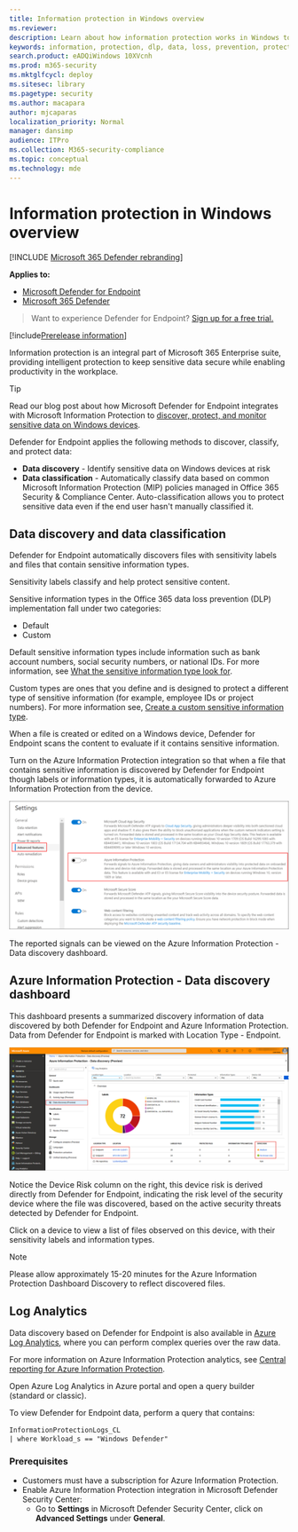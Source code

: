 ```yaml
---
title: Information protection in Windows overview
ms.reviewer: 
description: Learn about how information protection works in Windows to identify and protect sensitive information
keywords: information, protection, dlp, data, loss, prevention, protect
search.product: eADQiWindows 10XVcnh
ms.prod: m365-security
ms.mktglfcycl: deploy
ms.sitesec: library
ms.pagetype: security
ms.author: macapara
author: mjcaparas
localization_priority: Normal
manager: dansimp
audience: ITPro
ms.collection: M365-security-compliance
ms.topic: conceptual
ms.technology: mde
---
```


# Information protection in Windows overview

[!INCLUDE [Microsoft 365 Defender rebranding](../../includes/microsoft-defender.md)]

**Applies to:**

- [Microsoft Defender for Endpoint](https://go.microsoft.com/fwlink/p/?linkid=2154037)
- [Microsoft 365 Defender](https://go.microsoft.com/fwlink/?linkid=2118804)

> Want to experience Defender for Endpoint? [Sign up for a free trial.](https://signup.microsoft.com/create-account/signup?products=7f379fee-c4f9-4278-b0a1-e4c8c2fcdf7e&ru=https://aka.ms/MDEp2OpenTrial?ocid=docs-wdatp-exposedapis-abovefoldlink)


[!include[Prerelease information](../../includes/prerelease.md)]

Information protection is an integral part of Microsoft 365 Enterprise suite, providing intelligent protection to keep sensitive data secure while enabling productivity in the workplace.

>[!TIP]
> Read our blog post about how Microsoft Defender for Endpoint integrates with Microsoft Information Protection to [discover, protect, and monitor sensitive data on Windows devices](https://cloudblogs.microsoft.com/microsoftsecure/2019/01/17/windows-defender-atp-integrates-with-microsoft-information-protection-to-discover-protect-and-monitor-sensitive-data-on-windows-devices/).

Defender for Endpoint applies the following methods to discover, classify, and protect data:

- **Data discovery** - Identify sensitive data on Windows devices at risk
- **Data classification** - Automatically classify data based on common Microsoft Information Protection (MIP) policies managed in Office 365 Security & Compliance Center. Auto-classification allows you to protect sensitive data even if the end user hasn't manually classified it.

## Data discovery and data classification

Defender for Endpoint automatically discovers files with sensitivity labels and files that contain sensitive information types.

Sensitivity labels classify and help protect sensitive content.

Sensitive information types in the Office 365 data loss prevention (DLP) implementation fall under two categories:

- Default
- Custom

Default sensitive information types include information such as bank account numbers, social security numbers, or national IDs. For more information, see [What the sensitive information type look for](/office365/securitycompliance/what-the-sensitive-information-types-look-for).

Custom types are ones that you define and is designed to protect a different type of sensitive information (for example, employee IDs or project numbers). For more information see, [Create a custom sensitive information type](/office365/securitycompliance/create-a-custom-sensitive-information-type).

When a file is created or edited on a  Windows device, Defender for Endpoint scans the content to evaluate if it contains sensitive information.

Turn on the Azure Information Protection integration so that when a file that contains sensitive information is discovered by Defender for Endpoint though labels or information types, it is automatically forwarded to Azure Information Protection from the device.

![Image of settings page with Azure Information Protection](images/atp-settings-aip.png)

The reported signals can be viewed on the Azure Information Protection - Data discovery dashboard.

## Azure Information Protection - Data discovery dashboard

This dashboard presents a summarized discovery information of data discovered by both Defender for Endpoint and Azure Information Protection. Data from Defender for Endpoint is marked with Location Type - Endpoint.

![Image of Azure Information Protection - Data discovery](images/azure-data-discovery.png)

Notice the Device Risk column on the right, this device risk is derived directly from Defender for Endpoint, indicating the risk level of the security device where the file was discovered, based on the active security threats detected by Defender for Endpoint.

Click on a device to view a list of files observed on this device, with their sensitivity labels and information types.

> [!NOTE]
> Please allow approximately 15-20 minutes for the Azure Information Protection Dashboard Discovery to reflect discovered files.

## Log Analytics

Data discovery based on Defender for Endpoint is also available in [Azure Log Analytics](/azure/log-analytics/log-analytics-overview), where you can perform complex queries over the raw data.

For more information on Azure Information Protection analytics, see [Central reporting for Azure Information Protection](/azure/information-protection/reports-aip).

Open Azure Log Analytics in Azure portal and open a query builder (standard or classic).

To view Defender for Endpoint data, perform a query that contains:

```text
InformationProtectionLogs_CL
| where Workload_s == "Windows Defender"
```

### Prerequisites

- Customers must have a subscription for Azure Information Protection.
- Enable Azure Information Protection integration in Microsoft Defender Security Center:
  - Go to **Settings** in Microsoft Defender Security Center, click on **Advanced Settings** under **General**.

